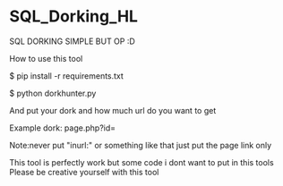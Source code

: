 # SQL_Dorking_HL

SQL DORKING SIMPLE BUT OP :D

How to use this tool 

$ pip install -r requirements.txt

$ python dorkhunter.py

And put your dork and how much url do you want to get

Example dork: page.php?id=

Note:never put "inurl:" or something like that
     just put the page link only

This tool is perfectly work but some code i dont want to put in this tools
Please be creative yourself with this tool
